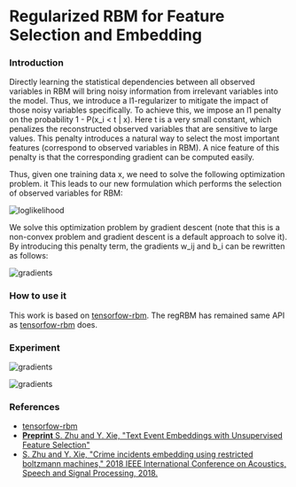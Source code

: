 Regularized RBM for Feature Selection and Embedding
===

### Introduction

Directly learning the statistical dependencies between all observed variables in RBM will bring noisy information from irrelevant variables into the model. Thus, we introduce a l1-regularizer to mitigate the impact of those noisy variables specifically. To achieve this, we impose an l1 penalty on the probability 1 - P(x_i < t | x). Here t is a very small constant, which penalizes the reconstructed observed variables that are sensitive to large values. This penalty introduces a natural way to select the most important features (correspond to observed variables in RBM). A nice feature of this penalty is that the corresponding gradient can be computed easily.

Thus, given one training data x, we need to solve the following optimization problem. it This leads to our new formulation which performs the selection of observed variables for RBM:

![loglikelihood](https://github.com/meowoodie/Skywalker/tree/master/imgs/eq1.png)

We solve this optimization problem by gradient descent (note that this is a non-convex problem and gradient descent is a default approach to solve it). By introducing this penalty term, the gradients w_ij and b_i can be rewritten as follows:

![gradients](https://github.com/meowoodie/Skywalker/tree/master/imgs/eq2.png)

### How to use it

This work is based on [tensorfow-rbm](https://github.com/meownoid/tensorfow-rbm). The regRBM has remained same API as [tensorfow-rbm](https://github.com/meownoid/tensorfow-rbm) does.

### Experiment

![gradients](https://github.com/meowoodie/Skywalker/tree/master/imgs/exp1.png)

![gradients](https://github.com/meowoodie/Skywalker/tree/master/imgs/exp2.png)

### References
- [tensorfow-rbm](https://github.com/meownoid/tensorfow-rbm)
- [**Preprint** S. Zhu and Y. Xie, "Text Event Embeddings with Unsupervised Feature Selection"](https://arxiv.org/pdf/1710.10513.pdf)
- [S. Zhu and Y. Xie, "Crime incidents embedding using restricted boltzmann machines," 2018 IEEE International Conference on Acoustics, Speech and Signal Processing, 2018.](https://arxiv.org/pdf/1710.10513.pdf)
